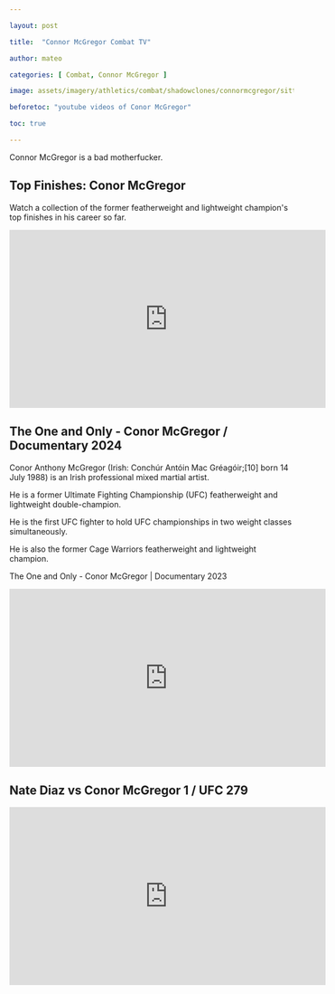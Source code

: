 ```yaml
---

layout: post

title:  "Connor McGregor Combat TV"

author: mateo

categories: [ Combat, Connor McGregor ]

image: assets/imagery/athletics/combat/shadowclones/connormcgregor/sitting.jpg

beforetoc: "youtube videos of Conor McGregor"

toc: true

---
```


Connor McGregor is a bad motherfucker.

## Top Finishes: Conor McGregor 

Watch a collection of the former featherweight and lightweight champion's top finishes in his career so far.

<iframe width="560" height="315" src="https://www.youtube.com/embed/3mPPMCa8Nxw?si=0h3YOCIlSlEhXsnw" title="YouTube video player" frameborder="0" allow="accelerometer; autoplay; clipboard-write; encrypted-media; gyroscope; picture-in-picture; web-share" referrerpolicy="strict-origin-when-cross-origin" allowfullscreen></iframe>

## The One and Only - Conor McGregor / Documentary 2024

Conor Anthony McGregor (Irish: Conchúr Antóin Mac Gréagóir;[10] born 14 July 1988) is an Irish professional mixed martial artist.

He is a former Ultimate Fighting Championship (UFC) featherweight and lightweight double-champion.

He is the first UFC fighter to hold UFC championships in two weight classes simultaneously.

He is also the former Cage Warriors featherweight and lightweight champion.

The One and Only - Conor McGregor | Documentary 2023

<iframe width="560" height="315" src="https://www.youtube.com/embed/26dNhx4__Is?si=bmNghapI7Zv1aKyp" title="YouTube video player" frameborder="0" allow="accelerometer; autoplay; clipboard-write; encrypted-media; gyroscope; picture-in-picture; web-share" referrerpolicy="strict-origin-when-cross-origin" allowfullscreen></iframe>

## Nate Diaz vs Conor McGregor 1 / UFC 279 

<iframe width="560" height="315" src="https://www.youtube.com/embed/LPpqcvIlrhQ?si=tQy7y8O8BgN3cq0r" title="YouTube video player" frameborder="0" allow="accelerometer; autoplay; clipboard-write; encrypted-media; gyroscope; picture-in-picture; web-share" referrerpolicy="strict-origin-when-cross-origin" allowfullscreen></iframe>
